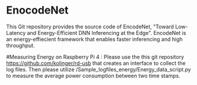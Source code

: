 # EnocodeNet
This Git repository provides the source code of EncodeNet, "Toward Low-Latency and Energy-Efficient DNN
Inferencing at the Edge".  EncodeNet is an energy-effiecient framework that enables faster inferencing and high throughput.



#Measuring Energy on Raspberry Pi 4 : 
Please use the this git repository https://github.com/kolinger/rd-usb that creates an interface to collect the log files. Then please utilize /Sample_logfiles_energy/Energy_data_script.py to measure the average power consumption between two time stamps. 
